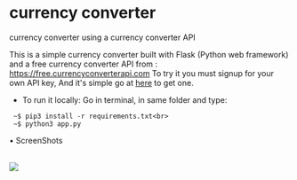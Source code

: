 # currency converter
 currency converter using a currency converter API


This is a simple currency converter built with Flask (Python web framework) and a free currency converter API from : https://free.currencyconverterapi.com
To try it you must signup for your own API key, 
And it's simple go at <a href="https://free.currencyconverterapi.com/free-api-key">here</a> to get one.

* To run it locally: Go in terminal, in same folder and type:<br>

```
 ~$ pip3 install -r requirements.txt<br>
 ~$ python3 app.py
```

• ScreenShots

<br>
<img src="https://github.com/r-e-d-ant/currency-converter/blob/main/Screen%20Shot%202021-02-23%20at%2011.26.50%20PM.png"/>
<br>
